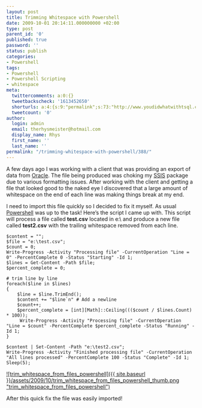 ```yaml
---
layout: post
title: Trimming Whitespace with Powershell
date: 2009-10-01 20:14:11.000000000 +02:00
type: post
parent_id: '0'
published: true
password: ''
status: publish
categories:
- Powershell
tags:
- Powershell
- Powershell Scripting
- whitespace
meta:
  twittercomments: a:0:{}
  tweetbackscheck: '1613452650'
  shorturls: a:4:{s:9:"permalink";s:73:"http://www.youdidwhatwithtsql.com/trimming-whitespace-with-powershell/388";s:7:"tinyurl";s:26:"http://tinyurl.com/yc77kls";s:4:"isgd";s:18:"http://is.gd/3QRxN";s:5:"bitly";s:19:"http://bit.ly/RBZo0";}
  tweetcount: '0'
author:
  login: admin
  email: therhysmeister@hotmail.com
  display_name: Rhys
  first_name: ''
  last_name: ''
permalink: "/trimming-whitespace-with-powershell/388/"
---
```

A few days ago I was working with a client that was providing an export of data from [Oracle](http://www.oracle.com/index.html). The file being produced was choking my [SSIS](http://www.microsoft.com/sqlserver/2005/en/us/integration-services.aspx) package due to various formatting issues. After working with the client and getting a file that looked good to the naked eye I discovered that a large amount of whitespace on the end of each line was making things break at my end.

I need to import this file quickly so I decided to fix it myself. As usual [Powershell](http://www.microsoft.com/windowsserver2003/technologies/management/powershell/default.mspx) was up to the task! Here’s the script I came up with. This script will process a file called **test.csv** located in e:\ and produce a new file called **test2.csv** with the trailing whitespace removed from each line.

```
$content = "";
$file = "e:\test.csv";
$count = 0;
Write-Progress -Activity "Processing file" -CurrentOperation "Line = 0" -PercentComplete 0 -Status "Starting" -Id 1;
$lines = Get-Content -Path $file;
$percent_complete = 0;

# trim line by line
foreach($line in $lines)
{
 	$line = $line.TrimEnd();
 	$content += "$line`n" # Add a newline
 	$count++;
 	$percent_complete = [int][Math]::Ceiling((($count / $lines.Count) * 100));
	 Write-Progress -Activity "Processing file" -CurrentOperation "Line = $count" -PercentComplete $percent_complete -Status "Running" -Id 1;
}

$content | Set-Content -Path "e:\test2.csv";
Write-Progress -Activity "Finished processing file" -CurrentOperation "All lines processed" -PercentComplete 100 -Status "Complete" -Id 1;
Sleep(5);
```

[![trim_whitespace_from_files_powershell]({{ site.baseurl }}/assets/2009/10/trim_whitespace_from_files_powershell_thumb.png "trim\_whitespace\_from\_files\_powershell")](http://www.youdidwhatwithtsql.com/wp-content/uploads/2009/10/trim_whitespace_from_files_powershell.png)

After this quick fix the file was easily imported!

